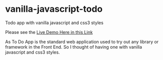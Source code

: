 # vanilla-javascript-todo
Todo app with vanilla javascript and css3 styles

Please see the [Live Demo Here in this Link](https://codepen.io/dandigam/full/pdXryj/)

As To Do App is the standard web application used to try out any library or framework in the Front End.
So I thought of having one with vanilla javascript and css3 styles.
